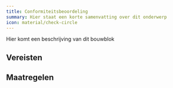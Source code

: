 ```yaml
---
title: Conformiteitsbeoordeling
summary: Hier staat een korte samenvatting over dit onderwerp
icon: material/check-circle
---
```


Hier komt een beschrijving van dit bouwblok

## Vereisten

<!-- list_vereisten bouwblok/conformiteitsbeoordeling -->


## Maatregelen

<!-- list_maatregelen bouwblok/conformiteitsbeoordeling -->